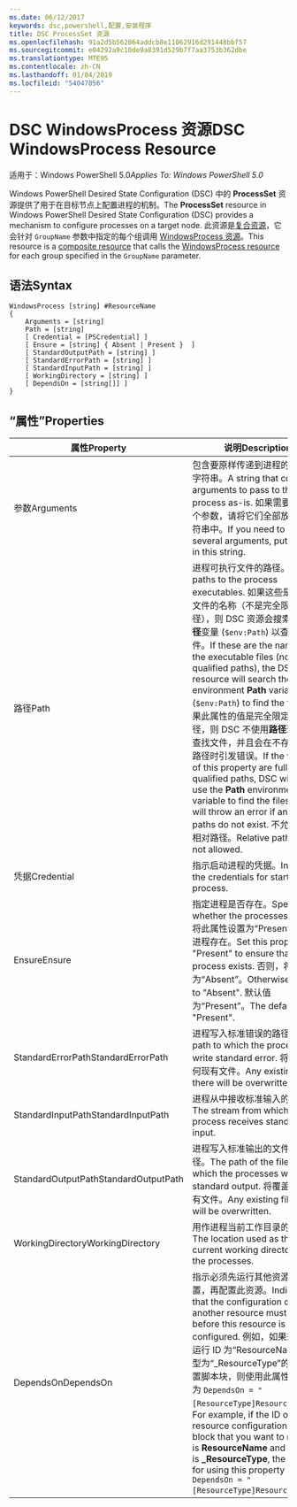 ```yaml
---
ms.date: 06/12/2017
keywords: dsc,powershell,配置,安装程序
title: DSC ProcessSet 资源
ms.openlocfilehash: 91a2d5b562864addcb8e11062916d291448bbf57
ms.sourcegitcommit: e04292a9c10de9a8391d529b7f7aa3753b362dbe
ms.translationtype: MTE95
ms.contentlocale: zh-CN
ms.lasthandoff: 01/04/2019
ms.locfileid: "54047056"
---
```

# <a name="dsc-windowsprocess-resource"></a><span data-ttu-id="ed88a-103">DSC WindowsProcess 资源</span><span class="sxs-lookup"><span data-stu-id="ed88a-103">DSC WindowsProcess Resource</span></span>

<span data-ttu-id="ed88a-104">适用于：Windows PowerShell 5.0</span><span class="sxs-lookup"><span data-stu-id="ed88a-104">_Applies To: Windows PowerShell 5.0_</span></span>

<span data-ttu-id="ed88a-105">Windows PowerShell Desired State Configuration (DSC) 中的 **ProcessSet** 资源提供了用于在目标节点上配置进程的机制。</span><span class="sxs-lookup"><span data-stu-id="ed88a-105">The **ProcessSet** resource in Windows PowerShell Desired State Configuration (DSC) provides a mechanism to configure processes on a target node.</span></span> <span data-ttu-id="ed88a-106">此资源是[复合资源](../../../resources/authoringResourceComposite.md)，它会针对 `GroupName` 参数中指定的每个组调用 [WindowsProcess 资源](windowsProcessResource.md)。</span><span class="sxs-lookup"><span data-stu-id="ed88a-106">This resource is a [composite resource](../../../resources/authoringResourceComposite.md) that calls the [WindowsProcess resource](windowsProcessResource.md) for each group specified in the `GroupName` parameter.</span></span>

## <a name="syntax"></a><span data-ttu-id="ed88a-107">语法</span><span class="sxs-lookup"><span data-stu-id="ed88a-107">Syntax</span></span>

```
WindowsProcess [string] #ResourceName
{
    Arguments = [string]
    Path = [string]
    [ Credential = [PSCredential] ]
    [ Ensure = [string] { Absent | Present }  ]
    [ StandardOutputPath = [string] ]
    [ StandardErrorPath = [string] ]
    [ StandardInputPath = [string] ]
    [ WorkingDirectory = [string] ]
    [ DependsOn = [string[]] ]
}
```

## <a name="properties"></a><span data-ttu-id="ed88a-108">“属性”</span><span class="sxs-lookup"><span data-stu-id="ed88a-108">Properties</span></span>

| <span data-ttu-id="ed88a-109">属性</span><span class="sxs-lookup"><span data-stu-id="ed88a-109">Property</span></span> | <span data-ttu-id="ed88a-110">说明</span><span class="sxs-lookup"><span data-stu-id="ed88a-110">Description</span></span> |
| --- | --- |
| <span data-ttu-id="ed88a-111">参数</span><span class="sxs-lookup"><span data-stu-id="ed88a-111">Arguments</span></span>| <span data-ttu-id="ed88a-112">包含要原样传递到进程的参数的字符串。</span><span class="sxs-lookup"><span data-stu-id="ed88a-112">A string that contains arguments to pass to the process as-is.</span></span> <span data-ttu-id="ed88a-113">如果需要传递多个参数，请将它们全部放在此字符串中。</span><span class="sxs-lookup"><span data-stu-id="ed88a-113">If you need to pass several arguments, put them all in this string.</span></span>|
| <span data-ttu-id="ed88a-114">路径</span><span class="sxs-lookup"><span data-stu-id="ed88a-114">Path</span></span>| <span data-ttu-id="ed88a-115">进程可执行文件的路径。</span><span class="sxs-lookup"><span data-stu-id="ed88a-115">The paths to the process executables.</span></span> <span data-ttu-id="ed88a-116">如果这些是可执行文件的名称（不是完全限定的路径），则 DSC 资源会搜索环境**路径**变量 (`$env:Path`) 以查找文件。</span><span class="sxs-lookup"><span data-stu-id="ed88a-116">If these are the names of the executable files (not fully qualified paths), the DSC resource will search the environment **Path** variable (`$env:Path`) to find the files.</span></span> <span data-ttu-id="ed88a-117">如果此属性的值是完全限定的路径，则 DSC 不使用**路径**环境变量查找文件，并且会在不存在任何路径时引发错误。</span><span class="sxs-lookup"><span data-stu-id="ed88a-117">If the values of this property are fully qualified paths, DSC will not use the **Path** environment variable to find the files, and will throw an error if any of the paths do not exist.</span></span> <span data-ttu-id="ed88a-118">不允许使用相对路径。</span><span class="sxs-lookup"><span data-stu-id="ed88a-118">Relative paths are not allowed.</span></span>|
| <span data-ttu-id="ed88a-119">凭据</span><span class="sxs-lookup"><span data-stu-id="ed88a-119">Credential</span></span>| <span data-ttu-id="ed88a-120">指示启动进程的凭据。</span><span class="sxs-lookup"><span data-stu-id="ed88a-120">Indicates the credentials for starting the process.</span></span>|
| <span data-ttu-id="ed88a-121">Ensure</span><span class="sxs-lookup"><span data-stu-id="ed88a-121">Ensure</span></span>| <span data-ttu-id="ed88a-122">指定进程是否存在。</span><span class="sxs-lookup"><span data-stu-id="ed88a-122">Specifies whether the processes exists.</span></span> <span data-ttu-id="ed88a-123">将此属性设置为“Present”以确保进程存在。</span><span class="sxs-lookup"><span data-stu-id="ed88a-123">Set this property to "Present" to ensure that the process exists.</span></span> <span data-ttu-id="ed88a-124">否则，将其设置为“Absent”。</span><span class="sxs-lookup"><span data-stu-id="ed88a-124">Otherwise, set it to "Absent".</span></span> <span data-ttu-id="ed88a-125">默认值为“Present”。</span><span class="sxs-lookup"><span data-stu-id="ed88a-125">The default is "Present".</span></span>|
| <span data-ttu-id="ed88a-126">StandardErrorPath</span><span class="sxs-lookup"><span data-stu-id="ed88a-126">StandardErrorPath</span></span>| <span data-ttu-id="ed88a-127">进程写入标准错误的路径。</span><span class="sxs-lookup"><span data-stu-id="ed88a-127">The path to which the processes write standard error.</span></span> <span data-ttu-id="ed88a-128">将覆盖任何现有文件。</span><span class="sxs-lookup"><span data-stu-id="ed88a-128">Any existing file there will be overwritten.</span></span>|
| <span data-ttu-id="ed88a-129">StandardInputPath</span><span class="sxs-lookup"><span data-stu-id="ed88a-129">StandardInputPath</span></span>| <span data-ttu-id="ed88a-130">进程从中接收标准输入的流。</span><span class="sxs-lookup"><span data-stu-id="ed88a-130">The stream from which the process receives standard input.</span></span>|
| <span data-ttu-id="ed88a-131">StandardOutputPath</span><span class="sxs-lookup"><span data-stu-id="ed88a-131">StandardOutputPath</span></span>| <span data-ttu-id="ed88a-132">进程写入标准输出的文件的路径。</span><span class="sxs-lookup"><span data-stu-id="ed88a-132">The path of the file to which the processes write standard output.</span></span> <span data-ttu-id="ed88a-133">将覆盖任何现有文件。</span><span class="sxs-lookup"><span data-stu-id="ed88a-133">Any existing file there will be overwritten.</span></span>|
| <span data-ttu-id="ed88a-134">WorkingDirectory</span><span class="sxs-lookup"><span data-stu-id="ed88a-134">WorkingDirectory</span></span>| <span data-ttu-id="ed88a-135">用作进程当前工作目录的位置。</span><span class="sxs-lookup"><span data-stu-id="ed88a-135">The location used as the current working directory for the processes.</span></span>|
| <span data-ttu-id="ed88a-136">DependsOn</span><span class="sxs-lookup"><span data-stu-id="ed88a-136">DependsOn</span></span> | <span data-ttu-id="ed88a-137">指示必须先运行其他资源的配置，再配置此资源。</span><span class="sxs-lookup"><span data-stu-id="ed88a-137">Indicates that the configuration of another resource must run before this resource is configured.</span></span> <span data-ttu-id="ed88a-138">例如，如果想要首先运行 ID 为“ResourceName”、类型为“_ResourceType”的资源配置脚本块，则使用此属性的语法为 `DependsOn = "[ResourceType]ResourceName"`。</span><span class="sxs-lookup"><span data-stu-id="ed88a-138">For example, if the ID of the resource configuration script block that you want to run first is **ResourceName** and its type is **_ResourceType**, the syntax for using this property is `DependsOn = "[ResourceType]ResourceName"` .</span></span>|
